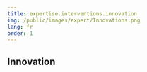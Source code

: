 ```yaml
---
title: expertise.interventions.innovation
img: /public/images/expert/Innovations.png
lang: fr
order: 1
---
```


## Innovation

